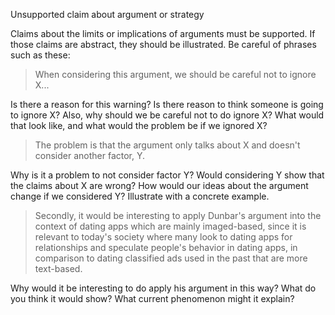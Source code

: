 Unsupported claim about argument or strategy

Claims about the limits or implications of arguments must be supported. If those claims are abstract, they should be illustrated. Be careful of phrases such as these:

> When considering this argument, we should be careful not to ignore X...

Is there a reason for this warning? Is there reason to think someone is going to ignore X? Also, why should we be careful not to do ignore X? What would that look like, and what would the problem be if we ignored X?

> The problem is that the argument only talks about X and doesn't consider another factor, Y.

Why is it a problem to not consider factor Y? Would considering Y show that the claims about X are wrong? How would our ideas about the argument change if we considered Y? Illustrate with a concrete example.

> Secondly, it would be interesting to  apply Dunbar's argument into the context of dating apps which are mainly imaged-based, since it is relevant to today's society where many look to dating apps for relationships and speculate people's behavior in dating apps, in comparison to dating classified ads used in the past that are more text-based.

Why would it be interesting to do apply his argument in this way? What do you think it would show? What current phenomenon might it explain?